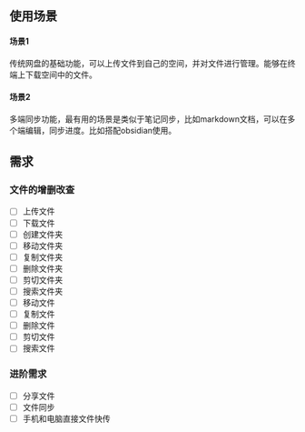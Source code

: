## 使用场景

#### 场景1

传统网盘的基础功能，可以上传文件到自己的空间，并对文件进行管理。能够在终端上下载空间中的文件。

#### 场景2

多端同步功能，最有用的场景是类似于笔记同步，比如markdown文档，可以在多个端编辑，同步进度。比如搭配obsidian使用。

  
## 需求
### 文件的增删改查
- [ ] 上传文件
- [ ] 下载文件
- [ ] 创建文件夹
- [ ] 移动文件夹
- [ ] 复制文件夹
- [ ] 删除文件夹
- [ ] 剪切文件夹
- [ ] 搜索文件夹
- [ ] 移动文件
- [ ] 复制文件
- [ ] 删除文件
- [ ] 剪切文件
- [ ] 搜索文件

### 进阶需求
- [ ] 分享文件
- [ ] 文件同步
- [ ] 手机和电脑直接文件快传